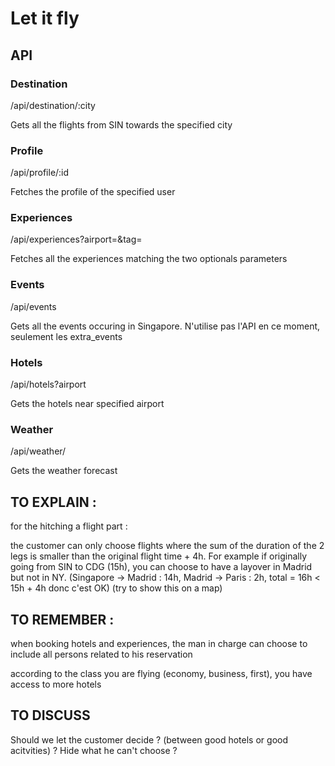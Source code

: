 # Let it fly

## API

### Destination
/api/destination/:city

Gets all the flights from SIN towards the specified city

### Profile
/api/profile/:id

Fetches the profile of the specified user

### Experiences
/api/experiences?airport=&tag=

Fetches all the experiences matching the two optionals parameters 

### Events
/api/events

Gets all the events occuring in Singapore. N'utilise pas l'API en ce moment, seulement les extra_events

### Hotels 
/api/hotels?airport

Gets the hotels near specified airport

### Weather 
/api/weather/

Gets the weather forecast

## TO EXPLAIN :
for the hitching a flight part :

the customer can only choose flights where the sum of the duration of the 2 legs is smaller than the original flight time + 4h.
For example if originally going from SIN to CDG (15h), you can choose to have a layover in Madrid but not in NY.
(Singapore -> Madrid : 14h, Madrid -> Paris : 2h, total = 16h < 15h + 4h donc c'est OK)
(try to show this on a map)

## TO REMEMBER :
when booking hotels and experiences, the man in charge can choose to include all persons related to his reservation


according to the class you are flying (economy, business, first), you have access to more hotels  


## TO DISCUSS


Should we let the customer decide ? (between good hotels or good acitvities) ? Hide what he can't choose ?


